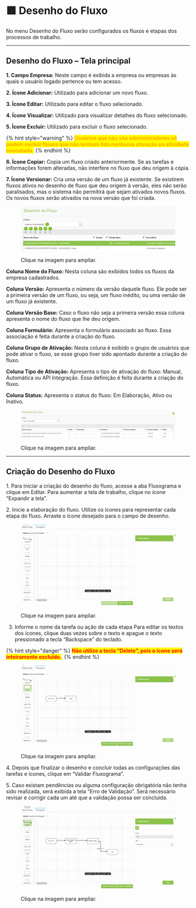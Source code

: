 # 🟩 Desenho do Fluxo

No menu Desenho do Fluxo serão configurados os fluxos e etapas dos processos de trabalho.

***

## Desenho do Fluxo – Tela principal

**1. Campo Empresa:** Neste campo é exibida a empresa ou empresas às quais o usuário logado pertence ou tem acesso.&#x20;

**2. Ícone Adicionar:** Utilizado para adicionar um novo fluxo. &#x20;

**3. Ícone Editar:** Utilizado para editar o fluxo selecionado. &#x20;

**4. Ícone Visualizar:** Utilizado para visualizar detalhes do fluxo selecionado. &#x20;

**5. Ícone Excluir:** Utilizado para excluir o fluxo selecionado.

{% hint style="warning" %}
<mark style="color:orange;">**Usuários que não são administradores só podem excluir fluxos que não tenham tido nenhuma ativação ou atividade executada.**</mark>
{% endhint %}

**6. Ícone Copiar:** Copia um fluxo criado anteriormente. Se as tarefas e informações forem alteradas, não interfere no fluxo que deu origem à cópia. &#x20;

**7. Ícone Versionar:** Cria uma versão de um fluxo já existente. Se existirem fluxos ativos no desenho de fluxo que deu origem à versão, eles não serão paralisados, mas o sistema não permitirá que sejam ativados novos fluxos. Os novos fluxos serão ativados na nova versão que foi criada.

<figure><img src="../../.gitbook/assets/dados01.png" alt=""><figcaption><p>Clique na imagem para ampliar.</p></figcaption></figure>

**Coluna Nome do Fluxo:** Nesta coluna são exibidos todos os fluxos da empresa cadastrados.&#x20;

**Coluna Versão:** Apresenta o número da versão daquele fluxo. Ele pode ser a primeira versão de um fluxo, ou seja, um fluxo inédito, ou uma versão de um fluxo já existente.&#x20;

**Coluna Versão Base:** Caso o fluxo não seja a primeira versão essa coluna apresenta o nome do fluxo que lhe deu origem. &#x20;

**Coluna Formulário:** Apresenta o formulário associado ao fluxo. Essa associação é feita durante a criação do fluxo.&#x20;

**Coluna Grupo de Ativação:** Nesta coluna é exibido o grupo de usuários que pode ativar o fluxo, se esse grupo tiver sido apontado durante a criação do fluxo.&#x20;

**Coluna Tipo de Ativação:** Apresenta o tipo de ativação do fluxo: Manual, Automática ou API Integração. Essa definição é feita durante a criação do fluxo.  &#x20;

**Coluna Status:** Apresenta o status do fluxo: Em Elaboração, Ativo ou Inativo.&#x20;

<figure><img src="../../.gitbook/assets/dados02.png" alt=""><figcaption><p>Clique na imagem para ampliar.</p></figcaption></figure>

***

## Criação do Desenho do Fluxo

1\. Para iniciar a criação do desenho do fluxo, acesse a aba Fluxograma e clique em Editar. Para aumentar a tela de trabalho, clique no ícone “Expandir a tela”.&#x20;

2\. Inicie a elaboração do fluxo. Utilize os ícones para representar cada etapa do fluxo. Arraste o ícone desejado para o campo de desenho.

<figure><img src="../../.gitbook/assets/desenho35.gif" alt=""><figcaption><p>Clique na imagem para ampliar.</p></figcaption></figure>



3. Informe o nome da tarefa ou ação de cada etapa Para editar os textos dos ícones, clique duas vezes sobre o texto e apague o texto pressionado a tecla “Backspace” do teclado. 

{% hint style="danger" %}
<mark style="color:red;">**Não utilize a tecla “Delete”, pois o ícone será inteiramente excluído.**</mark> 
{% endhint %}

<figure><img src="../../.gitbook/assets/desenho36.gif" alt=""><figcaption><p>Clique na imagem para ampliar.</p></figcaption></figure>

4\. Depois que finalizar o desenho e concluir todas as configurações das tarefas e ícones, clique em “Validar Fluxograma”. &#x20;

5\. Caso existam pendências ou alguma configuração obrigatória não tenha sido realizada, será exibida a tela “Erro de Validação”. Será necessário revisar e corrigir cada um até que a validação possa ser concluída.&#x20;

<figure><img src="../../.gitbook/assets/desenho37.gif" alt=""><figcaption><p>Clique na imagem para ampliar.</p></figcaption></figure>
